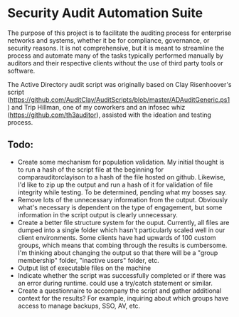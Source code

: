 # Security Audit Automation Suite
The purpose of this project is to facilitate the auditing process for enterprise networks and systems, whether it be for compliance, governance, or security reasons. It is not comprehensive, but it is meant to streamline the process and automate many of the tasks typically performed manually by auditors and their respective clients without the use of third party tools or software.

The Active Directory audit script was originally based on Clay Risenhoover's script (https://github.com/AuditClay/AuditScripts/blob/master/ADAuditGeneric.ps1) and Trip Hillman, one of my coworkers and an infosec whiz (https://github.com/th3auditor), assisted with the ideation and testing process.

## Todo:
- Create some mechanism for population validation. My initial thought is to run a hash of the script file at the beginning for comparauditorclayison to a hash of the file hosted on github. Likewise, I'd like to zip up the output and run a hash of it for validation of file integrity while testing. To be determined, pending what my bosses say.
- Remove lots of the unnecessary information from the output. Obviously what's necessary is dependent on the type of engagement, but some information in the script output is clearly unnecessary.
- Create a better file structure system for the ouput. Currently, all files are dumped into a single folder which hasn't particularly scaled well in our client environments. Some clients have had upwards of 100 custom groups, which means that combing through the results is cumbersome. I'm thinking about changing the output so that there will be a "group membership" folder, "inactive users" folder, etc.
- Output list of executable files on the machine 
- Indicate whether the script was successfully completed or if there was an error during runtime. could use a try/catch statement or similar.
- Create a questionnaire to accompany the script and gather additional context for the results? For example, inquiring about which groups have access to manage backups, SSO, AV, etc.
